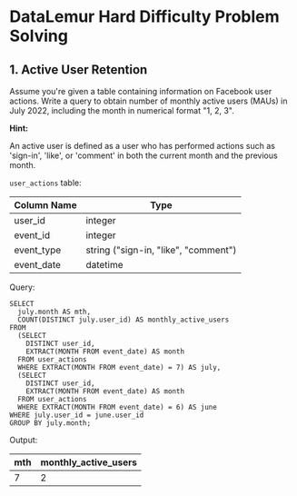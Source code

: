 # DataLemur Hard Difficulty Problem Solving

## 1. Active User Retention
Assume you're given a table containing information on Facebook user actions. Write a query to obtain number of monthly active users (MAUs) in July 2022, including the month in numerical format "1, 2, 3".

**Hint:**

An active user is defined as a user who has performed actions such as 'sign-in', 'like', or 'comment' in both the current month and the previous month.

`user_actions` table:

|Column Name	|Type                                    |
|-------------|----------------------------------------|
|user_id      |integer                                 |
|event_id     |integer                                 |
|event_type   |string ("sign-in, "like", "comment")    |
|event_date   |datetime                                |

Query:

    SELECT
      july.month AS mth,
      COUNT(DISTINCT july.user_id) AS monthly_active_users
    FROM
      (SELECT
        DISTINCT user_id,
        EXTRACT(MONTH FROM event_date) AS month
      FROM user_actions
      WHERE EXTRACT(MONTH FROM event_date) = 7) AS july,
      (SELECT
        DISTINCT user_id,
        EXTRACT(MONTH FROM event_date) AS month
      FROM user_actions
      WHERE EXTRACT(MONTH FROM event_date) = 6) AS june
    WHERE july.user_id = june.user_id
    GROUP BY july.month;

Output:

|mth	|monthly_active_users|
|-----|--------------------|
|7	  |2                   |
